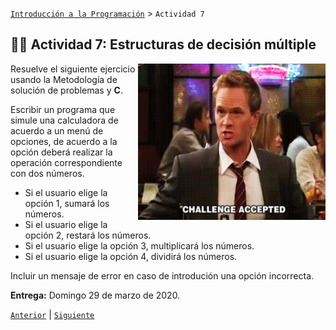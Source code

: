 [`Introducción a la Programación`](../README.md) > `Actividad 7`

## :muscle::nerd_face: Actividad 7: Estructuras de decisión múltiple

<img src="imagenes/reto.gif" align="right" width="300" height="250">

Resuelve el siguiente ejercicio usando la Metodología de solución de problemas y __C__.

Escribir un programa que simule una calculadora de acuerdo a un menú de opciones, de acuerdo a la opción deberá realizar la operación correspondiente con dos números.

- Si el usuario elige la opción 1, sumará los números.
- Si el usuario elige la opción 2, restará los números.
- Si el usuario elige la opción 3, multiplicará los números.
- Si el usuario elige la opción 4, dividirá los números.

Incluir un mensaje de error en caso de introdución una opción incorrecta.

**Entrega:** Domingo 29 de marzo de 2020.

[`Anterior`](../sesion07/README.md) | [`Siguiente`](../sesion07/README.md)
